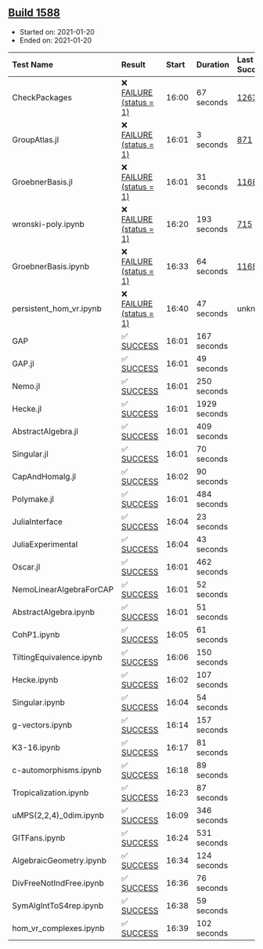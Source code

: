 ## [Build 1588](https://oscarci.mathematik.uni-kl.de/job/oscar-stable/1588/)

* Started on: 2021-01-20
* Ended on: 2021-01-20

| Test Name    | Result | Start | Duration | Last Success | First Failure |
|:-------------|:-------|:------|:---------|:-------------|:--------------|
| CheckPackages | ❌ [FAILURE (status = 1)](https://oscarci.mathematik.uni-kl.de/job/oscar-stable/1588/artifact/logs/build-1588/CheckPackages.log) | 16:00 | 67 seconds | [1263](https://oscarci.mathematik.uni-kl.de/job/oscar-stable/1263/) | [1264](https://oscarci.mathematik.uni-kl.de/job/oscar-stable/1264/) |
| GroupAtlas.jl | ❌ [FAILURE (status = 1)](https://oscarci.mathematik.uni-kl.de/job/oscar-stable/1588/artifact/logs/build-1588/GroupAtlas.jl.log) | 16:01 | 3 seconds | [871](https://oscarci.mathematik.uni-kl.de/job/oscar-stable/871/) | [872](https://oscarci.mathematik.uni-kl.de/job/oscar-stable/872/) |
| GroebnerBasis.jl | ❌ [FAILURE (status = 1)](https://oscarci.mathematik.uni-kl.de/job/oscar-stable/1588/artifact/logs/build-1588/GroebnerBasis.jl.log) | 16:01 | 31 seconds | [1168](https://oscarci.mathematik.uni-kl.de/job/oscar-stable/1168/) | [1169](https://oscarci.mathematik.uni-kl.de/job/oscar-stable/1169/) |
| wronski-poly.ipynb | ❌ [FAILURE (status = 1)](https://oscarci.mathematik.uni-kl.de/job/oscar-stable/1588/artifact/logs/build-1588/wronski-poly.ipynb.log) | 16:20 | 193 seconds | [715](https://oscarci.mathematik.uni-kl.de/job/oscar-stable/715/) | [716](https://oscarci.mathematik.uni-kl.de/job/oscar-stable/716/) |
| GroebnerBasis.ipynb | ❌ [FAILURE (status = 1)](https://oscarci.mathematik.uni-kl.de/job/oscar-stable/1588/artifact/logs/build-1588/GroebnerBasis.ipynb.log) | 16:33 | 64 seconds | [1168](https://oscarci.mathematik.uni-kl.de/job/oscar-stable/1168/) | [1169](https://oscarci.mathematik.uni-kl.de/job/oscar-stable/1169/) |
| persistent_hom_vr.ipynb | ❌ [FAILURE (status = 1)](https://oscarci.mathematik.uni-kl.de/job/oscar-stable/1588/artifact/logs/build-1588/persistent_hom_vr.ipynb.log) | 16:40 | 47 seconds | unknown | unknown |
| GAP | ✅ [SUCCESS](https://oscarci.mathematik.uni-kl.de/job/oscar-stable/1588/artifact/logs/build-1588/GAP.log) | 16:01 | 167 seconds |  |  |
| GAP.jl | ✅ [SUCCESS](https://oscarci.mathematik.uni-kl.de/job/oscar-stable/1588/artifact/logs/build-1588/GAP.jl.log) | 16:01 | 49 seconds |  |  |
| Nemo.jl | ✅ [SUCCESS](https://oscarci.mathematik.uni-kl.de/job/oscar-stable/1588/artifact/logs/build-1588/Nemo.jl.log) | 16:01 | 250 seconds |  |  |
| Hecke.jl | ✅ [SUCCESS](https://oscarci.mathematik.uni-kl.de/job/oscar-stable/1588/artifact/logs/build-1588/Hecke.jl.log) | 16:01 | 1929 seconds |  |  |
| AbstractAlgebra.jl | ✅ [SUCCESS](https://oscarci.mathematik.uni-kl.de/job/oscar-stable/1588/artifact/logs/build-1588/AbstractAlgebra.jl.log) | 16:01 | 409 seconds |  |  |
| Singular.jl | ✅ [SUCCESS](https://oscarci.mathematik.uni-kl.de/job/oscar-stable/1588/artifact/logs/build-1588/Singular.jl.log) | 16:01 | 70 seconds |  |  |
| CapAndHomalg.jl | ✅ [SUCCESS](https://oscarci.mathematik.uni-kl.de/job/oscar-stable/1588/artifact/logs/build-1588/CapAndHomalg.jl.log) | 16:02 | 90 seconds |  |  |
| Polymake.jl | ✅ [SUCCESS](https://oscarci.mathematik.uni-kl.de/job/oscar-stable/1588/artifact/logs/build-1588/Polymake.jl.log) | 16:01 | 484 seconds |  |  |
| JuliaInterface | ✅ [SUCCESS](https://oscarci.mathematik.uni-kl.de/job/oscar-stable/1588/artifact/logs/build-1588/JuliaInterface.log) | 16:04 | 23 seconds |  |  |
| JuliaExperimental | ✅ [SUCCESS](https://oscarci.mathematik.uni-kl.de/job/oscar-stable/1588/artifact/logs/build-1588/JuliaExperimental.log) | 16:04 | 43 seconds |  |  |
| Oscar.jl | ✅ [SUCCESS](https://oscarci.mathematik.uni-kl.de/job/oscar-stable/1588/artifact/logs/build-1588/Oscar.jl.log) | 16:01 | 462 seconds |  |  |
| NemoLinearAlgebraForCAP | ✅ [SUCCESS](https://oscarci.mathematik.uni-kl.de/job/oscar-stable/1588/artifact/logs/build-1588/NemoLinearAlgebraForCAP.log) | 16:01 | 52 seconds |  |  |
| AbstractAlgebra.ipynb | ✅ [SUCCESS](https://oscarci.mathematik.uni-kl.de/job/oscar-stable/1588/artifact/logs/build-1588/AbstractAlgebra.ipynb.log) | 16:01 | 51 seconds |  |  |
| CohP1.ipynb | ✅ [SUCCESS](https://oscarci.mathematik.uni-kl.de/job/oscar-stable/1588/artifact/logs/build-1588/CohP1.ipynb.log) | 16:05 | 61 seconds |  |  |
| TiltingEquivalence.ipynb | ✅ [SUCCESS](https://oscarci.mathematik.uni-kl.de/job/oscar-stable/1588/artifact/logs/build-1588/TiltingEquivalence.ipynb.log) | 16:06 | 150 seconds |  |  |
| Hecke.ipynb | ✅ [SUCCESS](https://oscarci.mathematik.uni-kl.de/job/oscar-stable/1588/artifact/logs/build-1588/Hecke.ipynb.log) | 16:02 | 107 seconds |  |  |
| Singular.ipynb | ✅ [SUCCESS](https://oscarci.mathematik.uni-kl.de/job/oscar-stable/1588/artifact/logs/build-1588/Singular.ipynb.log) | 16:04 | 54 seconds |  |  |
| g-vectors.ipynb | ✅ [SUCCESS](https://oscarci.mathematik.uni-kl.de/job/oscar-stable/1588/artifact/logs/build-1588/g-vectors.ipynb.log) | 16:14 | 157 seconds |  |  |
| K3-16.ipynb | ✅ [SUCCESS](https://oscarci.mathematik.uni-kl.de/job/oscar-stable/1588/artifact/logs/build-1588/K3-16.ipynb.log) | 16:17 | 81 seconds |  |  |
| c-automorphisms.ipynb | ✅ [SUCCESS](https://oscarci.mathematik.uni-kl.de/job/oscar-stable/1588/artifact/logs/build-1588/c-automorphisms.ipynb.log) | 16:18 | 89 seconds |  |  |
| Tropicalization.ipynb | ✅ [SUCCESS](https://oscarci.mathematik.uni-kl.de/job/oscar-stable/1588/artifact/logs/build-1588/Tropicalization.ipynb.log) | 16:23 | 87 seconds |  |  |
| uMPS(2,2,4)_0dim.ipynb | ✅ [SUCCESS](https://oscarci.mathematik.uni-kl.de/job/oscar-stable/1588/artifact/logs/build-1588/uMPS-2-2-4-_0dim.ipynb.log) | 16:09 | 346 seconds |  |  |
| GITFans.ipynb | ✅ [SUCCESS](https://oscarci.mathematik.uni-kl.de/job/oscar-stable/1588/artifact/logs/build-1588/GITFans.ipynb.log) | 16:24 | 531 seconds |  |  |
| AlgebraicGeometry.ipynb | ✅ [SUCCESS](https://oscarci.mathematik.uni-kl.de/job/oscar-stable/1588/artifact/logs/build-1588/AlgebraicGeometry.ipynb.log) | 16:34 | 124 seconds |  |  |
| DivFreeNotIndFree.ipynb | ✅ [SUCCESS](https://oscarci.mathematik.uni-kl.de/job/oscar-stable/1588/artifact/logs/build-1588/DivFreeNotIndFree.ipynb.log) | 16:36 | 76 seconds |  |  |
| SymAlgIntToS4rep.ipynb | ✅ [SUCCESS](https://oscarci.mathematik.uni-kl.de/job/oscar-stable/1588/artifact/logs/build-1588/SymAlgIntToS4rep.ipynb.log) | 16:38 | 59 seconds |  |  |
| hom_vr_complexes.ipynb | ✅ [SUCCESS](https://oscarci.mathematik.uni-kl.de/job/oscar-stable/1588/artifact/logs/build-1588/hom_vr_complexes.ipynb.log) | 16:39 | 102 seconds |  |  |
